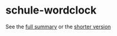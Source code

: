 # schule-wordclock
See the [full summary](docs/summary.md) or the [shorter version](docs/quicksummary.md)
